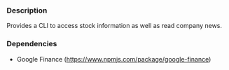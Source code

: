 ### Description

Provides a CLI to access stock information as well as read company news.

### Dependencies

* Google Finance (https://www.npmjs.com/package/google-finance)
